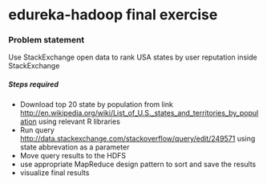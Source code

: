 edureka-hadoop final exercise
=============================

### Problem statement

Use   StackExchange open data to rank USA states by user reputation inside StackExchange
##### Steps required
* Download  top 20 state by population from link  http://en.wikipedia.org/wiki/List_of_U.S._states_and_territories_by_population using relevant R libraries
* Run query http://data.stackexchange.com/stackoverflow/query/edit/249571 using state abbrevation as a parameter
* Move query results to the HDFS
* use appropriate MapReduce design pattern to sort and save the  results
* visualize final results
